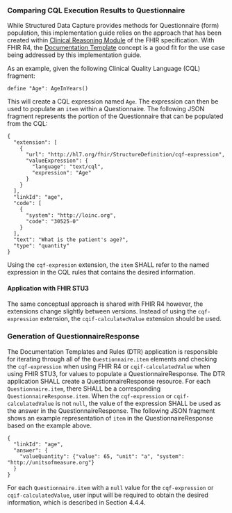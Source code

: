 ### Comparing CQL Execution Results to Questionnaire
While Structured Data Capture provides methods for Questionnaire (form) population, this implementation guide relies on the approach that has been created within [Clinical Reasoning Module](http://hl7.org/fhir/R4/clinicalreasoning-module.html) of the FHIR specification. With FHIR R4, the [Documentation Template](http://hl7.org/fhir/R4/clinicalreasoning-knowledge-artifact-representation.html#documentation-template) concept is a good fit for the use case being addressed by this implementation guide.

As an example, given the following Clinical Quality Language (CQL) fragment:

```
define "Age": AgeInYears()
```

This will create a CQL expression named `Age`. The expression can then be used to populate an `item` within a Questionnaire. The following JSON fragment represents the portion of the Questionnaire that can be populated from the CQL:

```
{
  "extension": [
    {
      "url": "http://hl7.org/fhir/StructureDefinition/cqf-expression",
      "valueExpression": {
        "language": "text/cql",
        "expression": "Age"
      }
    }
  ],
  "linkId": "age",
  "code": [
    {
      "system": "http://loinc.org",
      "code": "30525-0"
    }
  ],
  "text": "What is the patient's age?",
  "type": "quantity"
}
```

Using the `cqf-expresion` extension, the `item` SHALL refer to the named expression in the CQL rules that contains the desired information.

#### Application with FHIR STU3
The same conceptual approach is shared with FHIR R4 however, the extensions change slightly between versions. Instead of using the `cqf-expression` extension, the `cqif-calculatedValue` extension should be used.

### Generation of QuestionnaireResponse
The Documentation Templates and Rules (DTR) application is responsible for iterating through all of the `Questionnaire.item` elements and checking the `cqf-expression` when using FHIR R4 or `cqif-calculatedValue` when using FHIR STU3, for values to populate a QuestionnaireResponse. The DTR application SHALL create a QuestionnaireResponse resource. For each `Questionnaire.item`, there SHALL be a corresponding `QuestionnaireResponse.item`. When the `cqf-expression` or `cqif-calculatedValue` is not `null`, the value of the expression SHALL be used as the answer in the QuestionnaireResponse. The following JSON fragment shows an example representation of `item` in the QuestionnaireResponse based on the example above.

```
{
  "linkId": "age",
  "answer": {
    "valueQuantity": {"value": 65, "unit": "a", "system": "http://unitsofmeasure.org"}
  }
}
```

For each `Questionnaire.item` with a `null` value for the `cqf-expression` or `cqif-calculatedValue`, user input will be required to obtain the desired information, which is described in Section 4.4.4.
